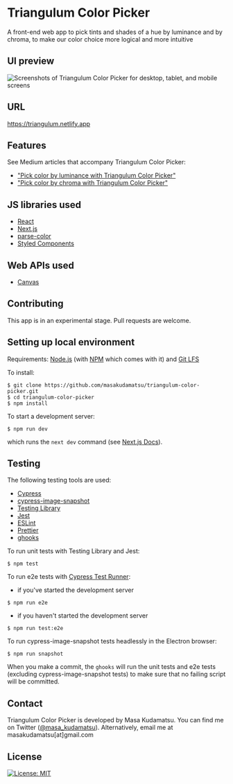 # Triangulum Color Picker

A front-end web app to pick tints and shades of a hue by luminance and by
chroma, to make our color choice more logical and more intuitive

## UI preview

![Screenshots of Triangulum Color Picker for desktop, tablet, and mobile screens](readme-images/ui-preview.png)

## URL

https://triangulum.netlify.app

## Features

See Medium articles that accompany Triangulum Color Picker:

- ["Pick color by luminance with Triangulum Color Picker"](https://medium.com/introducing-triangulum-color-picker/pick-color-by-luminance-with-triangulum-color-picker-dbcf858c40a1)
- ["Pick color by chroma with Triangulum Color Picker"](https://medium.com/introducing-triangulum-color-picker/pick-color-by-chroma-with-triangulum-color-picker-f6902d6f91ae)

## JS libraries used

- [React](https://reactjs.org/)
- [Next.js](https://nextjs.org/)
- [parse-color](https://github.com/substack/parse-color)
- [Styled Components](https://styled-components.com/)

## Web APIs used

- [Canvas](https://developer.mozilla.org/en-US/docs/Web/API/Canvas_API)

## Contributing

This app is in an experimental stage. Pull requests are welcome.

## Setting up local environment

Requirements: [Node.js](http://nodejs.org/) (with [NPM](https://npmjs.org/)
which comes with it) and [Git LFS](https://git-lfs.github.com/)

To install:

```
$ git clone https://github.com/masakudamatsu/triangulum-color-picker.git
$ cd triangulum-color-picker
$ npm install
```

To start a development server:

```
$ npm run dev
```

which runs the `next dev` command (see
[Next.js Docs](https://nextjs.org/docs/api-reference/cli#development)).

## Testing

The following testing tools are used:

- [Cypress](https://www.cypress.io/)
- [cypress-image-snapshot](https://www.npmjs.com/package/cypress-image-snapshot)
- [Testing Library](https://testing-library.com/)
- [Jest](https://jestjs.io/)
- [ESLint](https://eslint.org/)
- [Prettier](https://prettier.io/)
- [ghooks](https://www.npmjs.com/package/ghooks)

To run unit tests with Testing Library and Jest:

```
$ npm test
```

To run e2e tests with
[Cypress Test Runner](https://docs.cypress.io/guides/core-concepts/test-runner.html#Overview):

- if you've started the development server

```
$ npm run e2e
```

- if you haven't started the development server

```
$ npm run test:e2e
```

To run cypress-image-snapshot tests headlessly in the Electron browser:

```
$ npm run snapshot
```

When you make a commit, the `ghooks` will run the unit tests and e2e tests
(excluding cypress-image-snapshot tests) to make sure that no failing script
will be committed.

## Contact

Triangulum Color Picker is developed by Masa Kudamatsu. You can find me on
Twitter ([@masa_kudamatsu](https://twitter.com/masa_kudamatsu)). Alternatively,
email me at masakudamatsu[at]gmail.com

## License

[![License: MIT](https://img.shields.io/badge/License-MIT-yellow.svg)](https://opensource.org/licenses/MIT)
